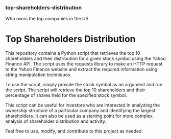 ### top-shareholders-distribution
Who owns the top companies in the US


# Top Shareholders Distribution
This repository contains a Python script that retrieves the top 10 shareholders and their distribution for a given stock symbol using the Yahoo Finance API. The script uses the requests library to make an HTTP request to the Yahoo Finance website and extract the required information using string manipulation techniques.

To use the script, simply provide the stock symbol as an argument and run the script. The script will retrieve the top 10 shareholders and their percentage of shares held for the specified stock symbol.

This script can be useful for investors who are interested in analyzing the ownership structure of a particular company and identifying the largest shareholders. It can also be used as a starting point for more complex analysis of shareholder distribution and activity.

Feel free to use, modify, and contribute to this project as needed.